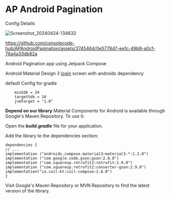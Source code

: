 # AP Android Pagination
Config Details

![Screenshot_20240424-134632](https://github.com/consolecode-hub/APAndroidPagination/assets/3745464/63e5641f-6101-4b97-933d-2ad06a674abd)

https://github.com/consolecode-hub/APAndroidPagination/assets/3745464/0e5778d7-ee1c-49b9-a0cf-76a4a33db82a


Android Pagination app using Jetpack Compose

Android Material Design 3 [login](https://m3.material.io/) screen with androidx dependency

default Config for gradle

        minSdk = 24
        targetSdk = 34
        jvmTarget = "1.8"
        
**Depend on our library**
Material Components for Android is available through Google's Maven Repository. To use it:

Open the **_build.gradle_** file for your application.

Add the library to the dependencies section:

    dependencies {
    // ...
    implementation ("androidx.compose.material3:material3-*:1.2.0")
    implementation ("com.google.code.gson:gson:2.8.8")
    implementation ("com.squareup.retrofit2:retrofit:2.9.0")
    implementation ("com.squareup.retrofit2:converter-gson:2.9.0")
    implementation("io.coil-kt:coil-compose:2.6.0")
    }

Visit Google's Maven Repository or MVN Repository to find the latest version of the library.
